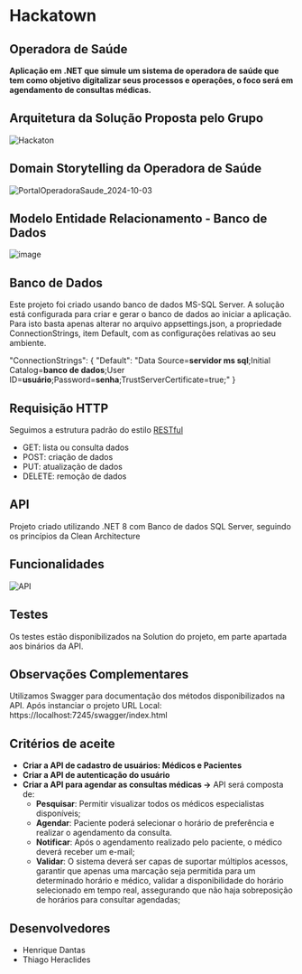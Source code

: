 # Hackatown

## Operadora de Saúde
**Aplicação em .NET que simule um sistema de operadora de saúde que tem como objetivo digitalizar seus processos e operações, o foco será em agendamento de consultas médicas.**


## Arquitetura da Solução Proposta pelo Grupo
![Hackaton](https://github.com/user-attachments/assets/901bd66e-7540-4bc7-9628-7ff41685a1b8)



## Domain Storytelling da Operadora de Saúde
![PortalOperadoraSaude_2024-10-03](https://github.com/user-attachments/assets/aaedeb2d-49b0-45a5-af96-1fcfcff6443b)



## Modelo Entidade Relacionamento - Banco de Dados
![image](https://github.com/user-attachments/assets/2c2b1028-4cd2-43db-a0d5-134fa2982073)


## Banco de Dados

Este projeto foi criado usando banco de dados MS-SQL Server.
A solução está configurada para criar e gerar o banco de dados ao iniciar a aplicação. Para isto basta apenas alterar no arquivo appsettings.json, a propriedade ConnectionStrings, item Default, com as configurações relativas ao seu ambiente.

"ConnectionStrings": {
  "Default": "Data Source=**servidor ms sql**;Initial Catalog=**banco de dados**;User ID=**usuário**;Password=**senha**;TrustServerCertificate=true;" 
}

## Requisição HTTP
 
Seguimos a estrutura padrão do estilo [RESTful](https://en.wikipedia.org/wiki/Representational_state_transfer)
 
- GET: lista ou consulta dados
- POST: criação de dados
- PUT: atualização de dados
- DELETE: remoção de dados

## API

Projeto criado utilizando .NET 8 com Banco de dados SQL Server, seguindo os princípios da Clean Architecture

## Funcionalidades
![API](https://github.com/user-attachments/assets/2ba1650c-c899-43d0-b2c9-4156e3e36d50)



## Testes
Os testes estão disponibilizados na Solution do projeto, em parte apartada aos binários da API.


## Observações Complementares

Utilizamos Swagger para documentação dos métodos disponibilizados na API.
Após instanciar o projeto URL Local: https://localhost:7245/swagger/index.html


## Critérios de aceite

- **Criar a API de cadastro de usuários: Médicos e Pacientes**
- **Criar a API de autenticação do usuário**
- **Criar a API para agendar as consultas médicas ->**
API será composta de:
  - **Pesquisar**: Permitir visualizar todos os médicos especialistas disponíveis;
  - **Agendar**: Paciente poderá selecionar o horário de preferência e realizar o agendamento da consulta.
  - **Notificar**: Após o agendamento realizado pelo paciente, o médico deverá receber um e-mail;
  - **Validar**: O sistema deverá ser capas de suportar múltiplos acessos, garantir que apenas uma marcação seja permitida para um determinado horário e médico, validar a disponibilidade do horário selecionado em tempo real, assegurando que não haja sobreposição de horários para consultar agendadas;
 

## Desenvolvedores
- Henrique Dantas
- Thiago Heraclides
